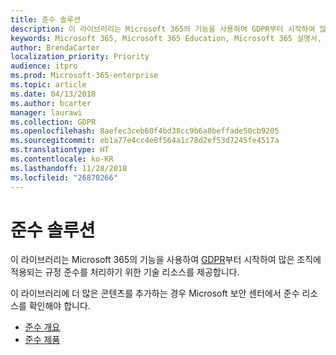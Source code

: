```yaml
---
title: 준수 솔루션
description: 이 라이브러리는 Microsoft 365의 기능을 사용하여 GDPR부터 시작하여 많은 조직에 적용되는 규정 준수를 처리하기 위한 기술 리소스를 제공합니다.
keywords: Microsoft 365, Microsoft 365 Education, Microsoft 365 설명서, GDPR
author: BrendaCarter
localization_priority: Priority
audience: itpro
ms.prod: Microsoft-365-enterprise
ms.topic: article
ms.date: 04/13/2018
ms.author: bcarter
manager: laurawi
ms.collection: GDPR
ms.openlocfilehash: 8aefec3ceb60f4bd38cc9b6a8beffade50cb9205
ms.sourcegitcommit: eb1a77e4cc4e8f564a1c78d2ef53d7245fe4517a
ms.translationtype: HT
ms.contentlocale: ko-KR
ms.lasthandoff: 11/28/2018
ms.locfileid: "26870266"
---
```

# <a name="compliance-solutions"></a>준수 솔루션
이 라이브러리는 Microsoft 365의 기능을 사용하여 [GDPR](gdpr.md)부터 시작하여 많은 조직에 적용되는 규정 준수를 처리하기 위한 기술 리소스를 제공합니다. 

이 라이브러리에 더 많은 콘텐츠를 추가하는 경우 Microsoft 보안 센터에서 준수 리소스를 확인해야 합니다.
- [준수 개요](https://www.microsoft.com/trustcenter/compliance)
- [준수 제품](https://www.microsoft.com/trustcenter/compliance/complianceofferings)





